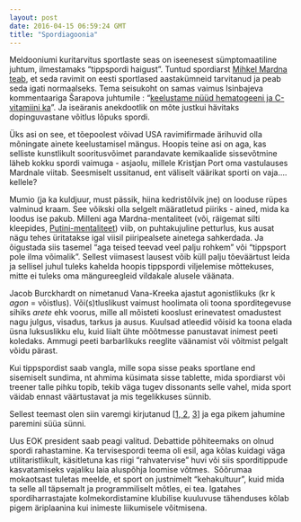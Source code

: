 ```yaml
---
layout: post
date: 2016-04-15 06:59:24 GMT
title: "Spordiagoonia"
---
```

<p>Meldooniumi kuritarvitus sportlaste seas on iseenesest sümptomaatiline juhtum, ilmestamaks “tippspordi haigust”. Tuntud spordiarst <a href="http://sport.delfi.ee/news/varia/muu/mihkel-mardna-dopinguvastane-voitlus-havitab-lopuks-spordi?id=73953171">Mihkel Mardna teab</a>, et seda ravimit on eesti sportlased aastakümneid tarvitanud ja peab seda igati normaalseks. Tema seisukoht on samas vaimus Isinbajeva kommentaariga Šarapova juhtumile : “<a href="http://sport.delfi.ee/news/tennis/maailm/isinbajeva-akki-keelustaks-ka-c-vitamiini-ja-hematogeeni?id=73910863">keelustame nüüd hematogeeni ja C-vitamiini ka</a>”. Ja iseäranis anekdootlik on mõte justkui hävitaks dopinguvastane võitlus lõpuks spordi. </p><p>Üks asi on see, et tõepoolest võivad USA ravimifirmade ärihuvid olla mõningate ainete keelustamisel mängus. Hoopis teine asi on aga, kas selliste kunstlikult sooritusvõimet parandavate kemikaalide sissevõtmine läheb kokku spordi vaimuga - asjaolu, millele Kristjan Port oma vastulauses Mardnale viitab. Seesmiselt ussitanud, ent väliselt väärikat sporti on vaja…. kellele?</p><p>Mumio (ja ka kuldjuur, must pässik, hiina kedristõlvik jne) on looduse rüpes valminud kraam. See võikski olla selgelt määratletud piiriks - ained, mida ka loodus ise pakub. Milleni aga Mardna-mentaliteet (või, räigemat silti kleepides, <a href="http://sport.err.ee/v/varia/430fc9e2-46af-4e56-8261-f9ec08f48ebc/putin-meldoonium-ei-ole-doping">Putini-mentaliteet</a>) viib, on puhtakujuline petturlus, kus ausat nägu tehes üritatakse igal viisil piiripealsete ainetega sahkerdada. Ja õigustada siis tasemel “aga teised teevad veel palju rohkem” või “tippsport pole ilma võimalik”. Sellest viimasest lausest võib küll palju tõeväärtust leida ja sellisel juhul tuleks kahelda hoopis tippspordi viljelemise mõttekuses, mitte ei tuleks oma mängureegleid vildakale alusele väänata.</p><p>Jacob Burckhardt on nimetanud Vana-Kreeka ajastut agonistlikuks (kr k <i>agon </i>= võistlus). Või(s)tluslikust vaimust hoolimata oli toona sporditegevuse sihiks <i>arete </i>ehk voorus, mille all mõisteti kooslust erinevatest omadustest nagu julgus, visadus, tarkus ja ausus. Kuulsad atleedid võisid ka toona elada üsna luksuslikku elu, kuid liialt ühte mõõtmesse panustavat inimest peeti koledaks. Ammugi peeti barbarlikuks reeglite väänamist või võitmist pelgalt võidu pärast. </p><p>Kui tippspordist saab vangla, mille sopa sisse peaks sportlane end sisemiselt sundima, nt ahmima küsimata sisse tablette, mida spordiarst või treener talle pihku topib, tekib väga tugev dissonants selle vahel, mida sport väidab ennast väärtustavat ja mis tegelikkuses sünnib. </p><p>Sellest teemast olen siin varemgi kirjutanud [<a href="http://elusamus.tumblr.com/post/114575398859/keemiarelvad">1</a>,<a href="http://elusamus.tumblr.com/post/110892925299/mis-on-jooksja"> 2</a>, <a href="http://elusamus.tumblr.com/post/104325700454/spordips%C3%BChholoogia-prokrustese-s%C3%A4ng">3</a>] ja ega pikem jahumine paremini süüa sünni. </p><p>Uus EOK president saab peagi valitud. Debattide põhiteemaks on olnud spordi rahastamine. Ka tervisespordi teema oli esil, aga kõlas kuidagi väga utilitaristlikult, käsitletuna kas riigi “rahvatervise” huvi või siis sporditippude kasvatamiseks vajaliku laia aluspõhja loomise võtmes. &nbsp;Sõõrumaa mokaotsast tuletas meelde, et sport on justnimelt “kehakultuur”, kuid mida ta selle all täpsemalt ja programmiliselt mõtles, ei tea. Igatahes spordiharrastajate kolmekordistamine klubilise kuuluvuse tähenduses kõlab pigem äriplaanina kui inimeste liikumisele võitmisena. </p>